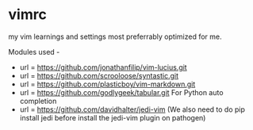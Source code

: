# vimrc
my vim learnings and settings most preferrably optimized for me.

Modules used -
  - url = https://github.com/jonathanfilip/vim-lucius.git
  - url = https://github.com/scrooloose/syntastic.git
  - url = https://github.com/plasticboy/vim-markdown.git
  - url = https://github.com/godlygeek/tabular.git
For Python auto completion
  - url = https://github.com/davidhalter/jedi-vim
  (We also need to do pip install jedi before install the jedi-vim plugin on pathogen)



